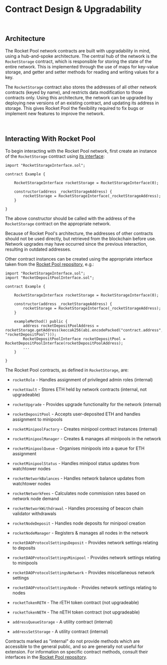# Contract Design & Upgradability

<br>

## Architecture

The Rocket Pool network contracts are built with upgradability in mind, using a hub-and-spoke architecture.
The central hub of the network is the `RocketStorage` contract, which is responsible for storing the state of the entire network.
This is implemented through the use of maps for key-value storage, and getter and setter methods for reading and writing values for a key.

The `RocketStorage` contract also stores the addresses of all other network contracts (keyed by name), and restricts data modification to those contracts only.
Using this architecture, the network can be upgraded by deploying new versions of an existing contract, and updating its address in storage.
This gives Rocket Pool the flexibility required to fix bugs or implement new features to improve the network.


<br>

## Interacting With Rocket Pool

To begin interacting with the Rocket Pool network, first create an instance of the `RocketStorage` contract using [its interface](https://github.com/rocket-pool/rocketpool/blob/master/contracts/interface/RocketStorageInterface.sol):

``` solidity
import "RocketStorageInterface.sol";

contract Example {

    RocketStorageInterface rocketStorage = RocketStorageInterface(0);

    constructor(address _rocketStorageAddress) {
        rocketStorage = RocketStorageInterface(_rocketStorageAddress);
    }

}
```

The above constructor should be called with the address of the `RocketStorage` contract on the appropriate network.

Because of Rocket Pool's architecture, the addresses of other contracts should not be used directly, but retrieved from the blockchain before use.
Network upgrades may have occurred since the previous interaction, resulting in outdated addresses.

Other contract instances can be created using the appropriate interface taken from the [Rocket Pool repository](https://github.com/rocket-pool/rocketpool/tree/master/contracts/interface), e.g.:

``` solidity
import "RocketStorageInterface.sol";
import "RocketDepositPoolInterface.sol";

contract Example {

    RocketStorageInterface rocketStorage = RocketStorageInterface(0);

    constructor(address _rocketStorageAddress) {
        rocketStorage = RocketStorageInterface(_rocketStorageAddress);
    }

    exampleMethod() public {
        address rocketDepositPoolAddress = rocketStorage.getAddress(keccak256(abi.encodePacked("contract.address", "rocketDepositPool")));
        RocketDepositPoolInterface rocketDepositPool = RocketDepositPoolInterface(rocketDepositPoolAddress);
        ...
    }

}
```

The Rocket Pool contracts, as defined in `RocketStorage`, are:

* `rocketRole` - Handles assignment of privileged admin roles (internal)
* `rocketVault` - Stores ETH held by network contracts (internal, not upgradeable)
* `rocketUpgrade` - Provides upgrade functionality for the network (internal)

* `rocketDepositPool` - Accepts user-deposited ETH and handles assignment to minipools

* `rocketMinipoolFactory` - Creates minipool contract instances (internal)
* `rocketMinipoolManager` - Creates & manages all minipools in the network
* `rocketMinipoolQueue` - Organises minipools into a queue for ETH assignment
* `rocketMinipoolStatus` - Handles minipool status updates from watchtower nodes

* `rocketNetworkBalances` - Handles network balance updates from watchtower nodes
* `rocketNetworkFees` - Calculates node commission rates based on network node demand
* `rocketNetworkWithdrawal` - Handles processing of beacon chain validator withdrawals

* `rocketNodeDeposit` - Handles node deposits for minipool creation
* `rocketNodeManager` - Registers & manages all nodes in the network

* `rocketDAOProtocolSettingsDeposit` - Provides network settings relating to deposits
* `rocketDAOProtocolSettingsMinipool` - Provides network settings relating to minipools
* `rocketDAOProtocolSettingsNetwork` - Provides miscellaneous network settings
* `rocketDAOProtocolSettingsNode` - Provides network settings relating to nodes

* `rocketTokenRETH` - The rETH token contract (not upgradeable)
* `rocketTokenNETH` - The nETH token contract (not upgradeable)

* `addressQueueStorage` - A utility contract (internal)
* `addressSetStorage` - A utility contract (internal)

Contracts marked as "internal" do not provide methods which are accessible to the general public, and so are generally not useful for extension.
For information on specific contract methods, consult their interfaces in the [Rocket Pool repository](https://github.com/rocket-pool/rocketpool/tree/master/contracts/interface).